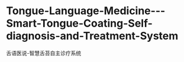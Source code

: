 # Tongue-Language-Medicine---Smart-Tongue-Coating-Self-diagnosis-and-Treatment-System
舌语医说-智慧舌苔自主诊疗系统
